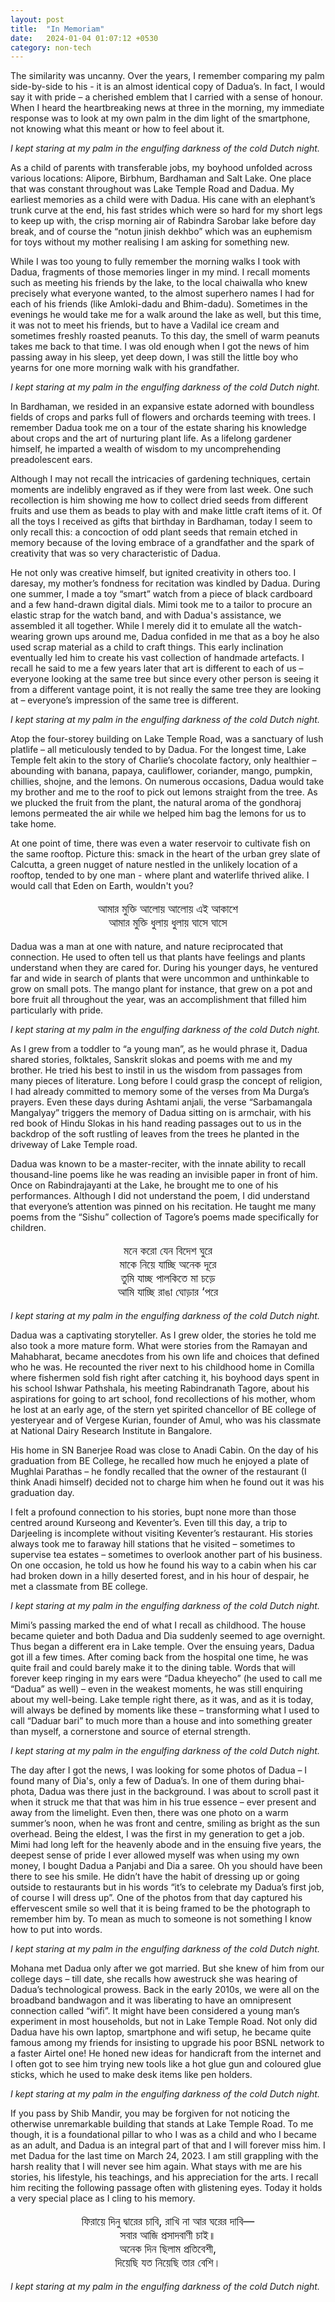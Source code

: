 ```yaml
---
layout: post
title:  "In Memoriam"
date:   2024-01-04 01:07:12 +0530
category: non-tech
---
```


The similarity was uncanny. Over the years, I remember comparing my palm side-by-side to his - it is an almost identical copy of Dadua’s. In fact, I would say it with pride – a cherished emblem that I carried with a sense of honour. When I heard the heartbreaking news at three in the morning, my immediate response was to look at my own palm in the dim light of the smartphone, not knowing what this meant or how to feel about it.

_I kept staring at my palm in the engulfing darkness of the cold Dutch night._

As a child of parents with transferable jobs, my boyhood unfolded across various locations: Alipore, Birbhum, Bardhaman and Salt Lake. One place that was constant throughout was Lake Temple Road and Dadua. My earliest memories as a child were with Dadua. His cane with an elephant’s trunk curve at the end, his fast strides which were so hard for my short legs to keep up with, the crisp morning air of Rabindra Sarobar lake before day break, and of course the “notun jinish dekhbo” which was an euphemism for toys without my mother realising I am asking for something new.

While I was too young to fully remember the morning walks I took with Dadua, fragments of those memories linger in my mind. I recall moments such as meeting his friends by the lake, to the local chaiwalla who knew precisely what everyone wanted, to the almost superhero names I had for each of his friends (like Amloki-dadu and Bhim-dadu). Sometimes in the evenings he would take me for a walk around the lake as well, but this time, it was not to meet his friends, but to have a Vadilal ice cream and sometimes freshly roasted peanuts. To this day, the smell of warm peanuts takes me back to that time. I was old enough when I got the news of him passing away in his sleep, yet deep down, I was still the little boy who yearns for one more morning walk with his grandfather.

_I kept staring at my palm in the engulfing darkness of the cold Dutch night._

In Bardhaman, we resided in an expansive estate adorned with boundless fields of crops and parks full of flowers and orchards teeming with trees. I remember Dadua took me on a tour of the estate sharing his knowledge about crops and the art of nurturing plant life. As a lifelong gardener himself, he imparted a wealth of wisdom to my uncomprehending preadolescent ears.

Although I may not recall the intricacies of gardening techniques, certain moments are indelibly engraved as if they were from last week. One such recollection is him showing me how to collect dried seeds from different fruits and use them as beads to play with and make little craft items of it. Of all the toys I received as gifts that birthday in Bardhaman, today I seem to only recall this: a concoction of odd plant seeds that remain etched in memory because of the loving embrace of a grandfather and the spark of creativity that was so very characteristic of Dadua.

He not only was creative himself, but ignited creativity in others too. I daresay, my mother’s fondness for recitation was kindled by Dadua. During one summer, I made a toy “smart” watch from a piece of black cardboard and a few hand-drawn digital dials. Mimi took me to a tailor to procure an elastic strap for the watch band, and with Dadua's assistance, we assembled it all together. While I merely did it to emulate all the watch-wearing grown ups around me, Dadua confided in me that as a boy he also used scrap material as a child to craft things. This early inclination eventually led him to create his vast collection of handmade artefacts. I recall he said to me a few years later that art is different to each of us –  everyone looking at the same tree but since every other person is seeing it from a different vantage point, it is not really the same tree they are looking at – everyone’s impression of the same tree is different.

_I kept staring at my palm in the engulfing darkness of the cold Dutch night._

Atop the four-storey building on Lake Temple Road, was a sanctuary of lush platlife – all meticulously tended to by Dadua. For the longest time, Lake Temple felt akin to the story of Charlie’s chocolate factory, only healthier – abounding with banana, papaya, cauliflower, coriander, mango, pumpkin, chillies, shojne, and the lemons. On numerous occasions, Dadua would take my brother and me to the roof to pick out lemons straight from the tree. As we plucked the fruit from the plant, the natural aroma of the gondhoraj lemons permeated the air while we helped him bag the lemons for us to take home.

At one point of time, there was even a water reservoir to cultivate fish on the same rooftop.
Picture this: smack in the heart of the urban grey slate of Calcutta, a green nugget of nature nestled in the unlikely location of a rooftop, tended to by one man - where plant and waterlife thrived alike. I would call that Eden on Earth, wouldn't you?

<p style="font-size: 18px; text-align: center;">
আমার মুক্তি আলোয় আলোয় এই আকাশে <br>
আমার মুক্তি ধুলায় ধুলায় ঘাসে ঘাসে
</p>

Dadua was a man at one with nature, and nature reciprocated that connection. He used to often tell us that plants have feelings and plants understand when they are cared for. During his younger days, he ventured far and wide in search of plants that were uncommon and unthinkable to grow on small pots. The mango plant for instance, that grew on a pot and bore fruit all throughout the year, was an accomplishment that filled him particularly with pride.

_I kept staring at my palm in the engulfing darkness of the cold Dutch night._

As I grew from a toddler to “a young man”, as he would phrase it, Dadua shared stories, folktales, Sanskrit slokas and poems with me and my brother. He tried his best to instil in us the wisdom from passages from many pieces of literature. Long before I could grasp the concept of religion, I had already committed to memory some of the verses from Ma Durga’s prayers. Even these days during Ashtami anjali, the verse “Sarbamangala Mangalyay” triggers the memory of Dadua sitting on is armchair, with his red book of Hindu Slokas in his hand reading passages out to us in the backdrop of the soft rustling of leaves from the trees he planted in the driveway of Lake Temple road.

Dadua was known to be a master-reciter, with the innate ability to recall thousand-line poems like he was reading an invisible paper in front of him. Once on Rabindrajayanti at the Lake, he brought me to one of his performances. Although I did not understand the poem, I did understand that everyone’s attention was pinned on his recitation. He taught me many poems from the “Sishu” collection of Tagore’s poems made specifically for children.

<p style="font-size: 18px; text-align: center;">
মনে করো যেন বিদেশ ঘুরে <br>
মাকে নিয়ে যাচ্ছি অনেক দূরে <br>
তুমি যাচ্ছ পালকিতে মা চড়ে <br>
আমি যাচ্ছি রাঙা ঘোড়ার ‘পরে <br>
</p>

_I kept staring at my palm in the engulfing darkness of the cold Dutch night._

Dadua was a captivating storyteller. As I grew older, the stories he told me also took a more mature form. What were stories from the Ramayan and Mahabharat, became anecdotes from his own life and choices that defined who he was. He recounted the river next to his childhood home in Comilla where fishermen sold fish right after catching it, his boyhood days spent in his school Ishwar Pathshala, his meeting Rabindranath Tagore, about his aspirations for going to art school, fond recollections of his mother, whom he lost at an early age, of the stern yet spirited chancellor of BE college of yesteryear and of Vergese Kurian, founder of Amul, who was his classmate at National Dairy Research Institute in Bangalore.

His home in SN Banerjee Road was close to Anadi Cabin. On the day of his graduation from BE College, he recalled how much he enjoyed a plate of Mughlai Parathas – he fondly recalled that the owner of the restaurant (I think Anadi himself) decided not to charge him when he found out it was his graduation day.

I felt a profound connection to his stories, bupt none more than those centred around Kurseong and Keventer’s. Even till this day, a trip to Darjeeling is incomplete without visiting Keventer’s restaurant. His stories always took me to faraway hill stations that he visited – sometimes to supervise tea estates – sometimes to overlook another part of his business. On one occasion, he told us how he found his way to a cabin when his car had broken down in a hilly deserted forest, and in his hour of despair, he met a classmate from BE college.

_I kept staring at my palm in the engulfing darkness of the cold Dutch night._

Mimi’s passing marked the end of what I recall as childhood. The house became quieter and both Dadua and Dia suddenly seemed to age overnight. Thus began a different era in Lake temple. Over the ensuing years, Dadua got ill a few times. After coming back from the hospital one time, he was quite frail and could barely make it to the dining table. Words that will forever keep ringing in my ears were “Dadua kheyecho” (he used to call me “Dadua” as well) – even in the weakest moments, he was still enquiring about my well-being. Lake temple right there, as it was, and as it is today, will always be defined by moments like these – transforming what I used to call “Daduar bari” to much more than a house and into something greater than myself, a cornerstone and source of eternal strength.

_I kept staring at my palm in the engulfing darkness of the cold Dutch night._

The day after I got the news, I was looking for some photos of Dadua – I found many of Dia's, only a few of Dadua’s. In one of them during bhai-phota, Dadua was there just in the background. I was about to scroll past it when it struck me that that was him in his true essence – ever present and away from the limelight. Even then, there was one photo on a warm summer’s noon, when he was front and centre, smiling as bright as the sun overhead. Being the eldest, I was the first in my generation to get a job. Mimi had long left for the heavenly abode and in the ensuing five years, the deepest sense of pride I ever allowed myself was when using my own money, I bought Dadua a Panjabi and Dia a saree. Oh you should have been there to see his smile. He didn’t have the habit of dressing up or going outside to restaurants but in his words “it’s to celebrate my Dadua’s first job, of course I will dress up”. One of the photos from that day captured his effervescent smile so well that it is being framed to be the photograph to remember him by. To mean as much to someone is not something I know how to put into words.

_I kept staring at my palm in the engulfing darkness of the cold Dutch night._

Mohana met Dadua only after we got married. But she knew of him from our college days – till date, she recalls how awestruck she was hearing of Dadua’s technological prowess. Back in the early 2010s, we were all on the broadband bandwagon and it was liberating to have an omnipresent connection called “wifi”. It might have been considered a young man’s experiment in most households, but not in Lake Temple Road. Not only did Dadua have his own laptop, smartphone and wifi setup, he became quite famous among my friends for insisting to upgrade his poor BSNL network to a faster Airtel one! He honed new ideas for handicraft from the internet and I often got to see him trying new tools like a hot glue gun and coloured glue sticks, which he used to make desk items like pen holders.

_I kept staring at my palm in the engulfing darkness of the cold Dutch night._

If you pass by Shib Mandir, you may be forgiven for not noticing the otherwise unremarkable building that stands at Lake Temple Road. To me though, it is a foundational pillar to who I was as a child and who I became as an adult, and Dadua is an integral part of that and I will forever miss him. I met Dadua for the last time on March 24, 2023. I am still grappling with the harsh reality that I will never see him again. What stays with me are his stories, his lifestyle, his teachings, and his appreciation for the arts. I recall him reciting the following passage often with glistening eyes. Today it holds a very special place as I cling to his memory.

<p style="font-size: 18px; text-align: center;">
ফিরায়ে দিনু দ্বারের চাবি,  রাখি না আর ঘরের দাবি— <br>
সবার আজি প্রসাদবাণী চাই॥ <br>
অনেক দিন ছিলাম প্রতিবেশী, <br>
দিয়েছি যত নিয়েছি তার বেশি। <br>
</p>

_I kept staring at my palm in the engulfing darkness of the cold Dutch night._
